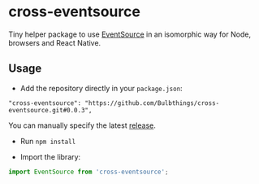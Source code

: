 # cross-eventsource

Tiny helper package to use [EventSource](https://developer.mozilla.org/en-US/docs/Web/API/EventSource) in an isomorphic way for Node, browsers and React Native.

## Usage

-   Add the repository directly in your `package.json`:

```
"cross-eventsource": "https://github.com/Bulbthings/cross-eventsource.git#0.0.3",
```

You can manually specify the latest [release](https://github.com/Bulbthings/cross-eventsource/releases).

-   Run `npm install`

-   Import the library:

```typescript
import EventSource from 'cross-eventsource';
```
